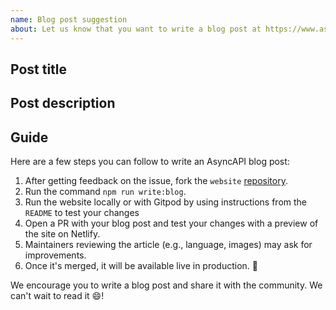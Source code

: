```yaml
---
name: Blog post suggestion
about: Let us know that you want to write a blog post at https://www.asyncapi.com/blog/
---
```


<!--
We're super happy to see you want to publish on our blog. The AsyncAPI blog is open for everyone; any contribution is allowed, including reposting.
By posting an article on the AsyncAPI blog, you get many advantages. We'll ask on the community Slack to help promote it whenever released. We'll share it on the official AsyncAPI Twitter, LinkedIn, Hacker News, and Reddit.
You can even share your use cases, products, or tools in a blog post to reach out to the entire AsyncAPI community.
Please fill in the data below, and we'll guide you through the process. 
Happy writing!
-->

## Post title

<!-- Short title for your blog post -->

## Post description

<!--
Tell us what the post is going to be about.
No need to paste the whole content here, just a brief
and simple explanation of what you want to communicate.

If you already published the article on another blog that's
fine too. Please provide the link to the article.
-->

## Guide
Here are a few steps you can follow to write an AsyncAPI blog post:

1. After getting feedback on the issue, fork the `website` [repository](https://github.com/asyncapi/website).
1. Run the command `npm run write:blog`.
1. Run the website locally or with Gitpod by using instructions from the `README` to test your changes
1. Open a PR with your blog post and test your changes with a preview of the site on Netlify.
1. Maintainers reviewing the article (e.g., language, images) may ask for improvements.
1. Once it's merged, it will be available live in production. :rocket:

We encourage you to write a blog post and share it with the community. We can't wait to read it :smile:!
 
